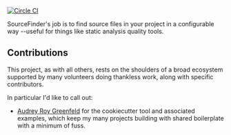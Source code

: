 [![Circle CI](https://circleci.com/gh/apiology/source_finder.svg?style=svg)](https://circleci.com/gh/apiology/source_finder)

SourceFinder's job is to find source files in your project in a configurable way
--useful for things like static analysis quality tools.

## Contributions

This project, as with all others, rests on the shoulders of a broad
ecosystem supported by many volunteers doing thankless work, along
with specific contributors.

In particular I'd like to call out:

* [Audrey Roy Greenfeld](https://github.com/audreyfeldroy) for the
  cookiecutter tool and associated examples, which keep my many
  projects building with shared boilerplate with a minimum of fuss.
